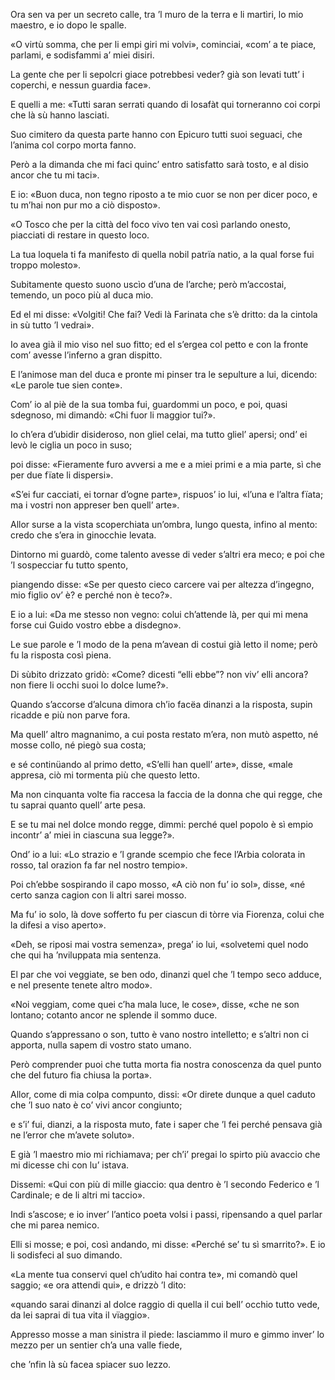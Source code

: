 Ora sen va per un secreto calle,
tra ’l muro de la terra e li martìri,
lo mio maestro, e io dopo le spalle.

«O virtù somma, che per li empi giri
mi volvi», cominciai, «com’ a te piace,
parlami, e sodisfammi a’ miei disiri.

La gente che per li sepolcri giace
potrebbesi veder? già son levati
tutt’ i coperchi, e nessun guardia face».

E quelli a me: «Tutti saran serrati
quando di Iosafàt qui torneranno
coi corpi che là sù hanno lasciati.

Suo cimitero da questa parte hanno
con Epicuro tutti suoi seguaci,
che l’anima col corpo morta fanno.

Però a la dimanda che mi faci
quinc’ entro satisfatto sarà tosto,
e al disio ancor che tu mi taci».

E io: «Buon duca, non tegno riposto
a te mio cuor se non per dicer poco,
e tu m’hai non pur mo a ciò disposto».

«O Tosco che per la città del foco
vivo ten vai così parlando onesto,
piacciati di restare in questo loco.

La tua loquela ti fa manifesto
di quella nobil patrïa natio,
a la qual forse fui troppo molesto».

Subitamente questo suono uscìo
d’una de l’arche; però m’accostai,
temendo, un poco più al duca mio.

Ed el mi disse: «Volgiti! Che fai?
Vedi là Farinata che s’è dritto:
da la cintola in sù tutto ’l vedrai».

Io avea già il mio viso nel suo fitto;
ed el s’ergea col petto e con la fronte
com’ avesse l’inferno a gran dispitto.

E l’animose man del duca e pronte
mi pinser tra le sepulture a lui,
dicendo: «Le parole tue sien conte».

Com’ io al piè de la sua tomba fui,
guardommi un poco, e poi, quasi sdegnoso,
mi dimandò: «Chi fuor li maggior tui?».

Io ch’era d’ubidir disideroso,
non gliel celai, ma tutto gliel’ apersi;
ond’ ei levò le ciglia un poco in suso;

poi disse: «Fieramente furo avversi
a me e a miei primi e a mia parte,
sì che per due fïate li dispersi».

«S’ei fur cacciati, ei tornar d’ogne parte»,
rispuos’ io lui, «l’una e l’altra fïata;
ma i vostri non appreser ben quell’ arte».

Allor surse a la vista scoperchiata
un’ombra, lungo questa, infino al mento:
credo che s’era in ginocchie levata.

Dintorno mi guardò, come talento
avesse di veder s’altri era meco;
e poi che ’l sospecciar fu tutto spento,

piangendo disse: «Se per questo cieco
carcere vai per altezza d’ingegno,
mio figlio ov’ è? e perché non è teco?».

E io a lui: «Da me stesso non vegno:
colui ch’attende là, per qui mi mena
forse cui Guido vostro ebbe a disdegno».

Le sue parole e ’l modo de la pena
m’avean di costui già letto il nome;
però fu la risposta così piena.

Di sùbito drizzato gridò: «Come?
dicesti “elli ebbe”? non viv’ elli ancora?
non fiere li occhi suoi lo dolce lume?».

Quando s’accorse d’alcuna dimora
ch’io facëa dinanzi a la risposta,
supin ricadde e più non parve fora.

Ma quell’ altro magnanimo, a cui posta
restato m’era, non mutò aspetto,
né mosse collo, né piegò sua costa;

e sé continüando al primo detto,
«S’elli han quell’ arte», disse, «male appresa,
ciò mi tormenta più che questo letto.

Ma non cinquanta volte fia raccesa
la faccia de la donna che qui regge,
che tu saprai quanto quell’ arte pesa.

E se tu mai nel dolce mondo regge,
dimmi: perché quel popolo è sì empio
incontr’ a’ miei in ciascuna sua legge?».

Ond’ io a lui: «Lo strazio e ’l grande scempio
che fece l’Arbia colorata in rosso,
tal orazion fa far nel nostro tempio».

Poi ch’ebbe sospirando il capo mosso,
«A ciò non fu’ io sol», disse, «né certo
sanza cagion con li altri sarei mosso.

Ma fu’ io solo, là dove sofferto
fu per ciascun di tòrre via Fiorenza,
colui che la difesi a viso aperto».

«Deh, se riposi mai vostra semenza»,
prega’ io lui, «solvetemi quel nodo
che qui ha ’nviluppata mia sentenza.

El par che voi veggiate, se ben odo,
dinanzi quel che ’l tempo seco adduce,
e nel presente tenete altro modo».

«Noi veggiam, come quei c’ha mala luce,
le cose», disse, «che ne son lontano;
cotanto ancor ne splende il sommo duce.

Quando s’appressano o son, tutto è vano
nostro intelletto; e s’altri non ci apporta,
nulla sapem di vostro stato umano.

Però comprender puoi che tutta morta
fia nostra conoscenza da quel punto
che del futuro fia chiusa la porta».

Allor, come di mia colpa compunto,
dissi: «Or direte dunque a quel caduto
che ’l suo nato è co’ vivi ancor congiunto;

e s’i’ fui, dianzi, a la risposta muto,
fate i saper che ’l fei perché pensava
già ne l’error che m’avete soluto».

E già ’l maestro mio mi richiamava;
per ch’i’ pregai lo spirto più avaccio
che mi dicesse chi con lu’ istava.

Dissemi: «Qui con più di mille giaccio:
qua dentro è ’l secondo Federico
e ’l Cardinale; e de li altri mi taccio».

Indi s’ascose; e io inver’ l’antico
poeta volsi i passi, ripensando
a quel parlar che mi parea nemico.

Elli si mosse; e poi, così andando,
mi disse: «Perché se’ tu sì smarrito?».
E io li sodisfeci al suo dimando.

«La mente tua conservi quel ch’udito
hai contra te», mi comandò quel saggio;
«e ora attendi qui», e drizzò ’l dito:

«quando sarai dinanzi al dolce raggio
di quella il cui bell’ occhio tutto vede,
da lei saprai di tua vita il vïaggio».

Appresso mosse a man sinistra il piede:
lasciammo il muro e gimmo inver’ lo mezzo
per un sentier ch’a una valle fiede,

che ’nfin là sù facea spiacer suo lezzo.